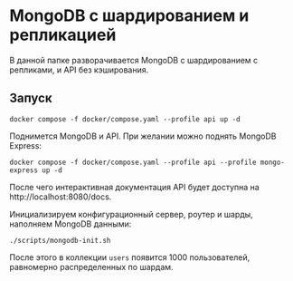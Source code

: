 # MongoDB с шардированием и репликацией

В данной папке разворачивается MongoDB с шардированием c репликами, и API без кэширования.

## Запуск

```shell
docker compose -f docker/compose.yaml --profile api up -d
```

Поднимется MongoDB и API. При желании можно поднять MongoDB Express:

```shell
docker compose -f docker/compose.yaml --profile api --profile mongo-express up -d
```

После чего интерактивная документация API будет доступна на http://localhost:8080/docs.

Инициализируем конфигурационный сервер, роутер и шарды, наполняем MongoDB данными:

```shell
./scripts/mongodb-init.sh
```

После этого в коллекции `users` появится 1000 пользователей, равномерно распределенных по шардам.
